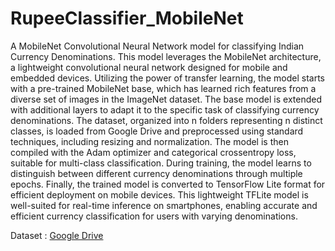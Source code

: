 # RupeeClassifier_MobileNet
A MobileNet Convolutional Neural Network model for classifying Indian Currency Denominations.
This model leverages the MobileNet architecture, a lightweight convolutional neural network designed for mobile and embedded devices. Utilizing the power of transfer learning, the model starts with a pre-trained MobileNet base, which has learned rich features from a diverse set of images in the ImageNet dataset. The base model is extended with additional layers to adapt it to the specific task of classifying currency denominations. The dataset, organized into n folders representing n distinct classes, is loaded from Google Drive and preprocessed using standard techniques, including resizing and normalization. The model is then compiled with the Adam optimizer and categorical crossentropy loss, suitable for multi-class classification. During training, the model learns to distinguish between different currency denominations through multiple epochs. Finally, the trained model is converted to TensorFlow Lite format for efficient deployment on mobile devices. This lightweight TFLite model is well-suited for real-time inference on smartphones, enabling accurate and efficient currency classification for users with varying denominations.

Dataset : 
[Google Drive](https://drive.google.com/drive/folders/1Lcr_P0cZJXZc3b0m6bl8KjpMcFv5DqjE?usp=sharing)
